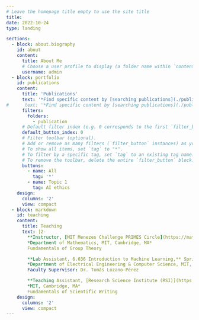 ```yaml
---
# Leave the homepage title empty to use the site title
title:
date: 2022-10-24
type: landing

sections:
  - block: about.biography
    id: about
    content:
      title: About Me
      # Choose a user profile to display (a folder name within `content/authors/`)
      username: admin
  - block: portfolio
    id: publications
    content:
      title: 'Publications'
      text: '*Find specific content by [searching publications](./publication/).*'
#      text: '*Find specific content by [searching publications](./publication-old/) or using the filters below.*'
      filters:
        folders:
          - publication
      # Default filter index (e.g. 0 corresponds to the first `filter_button` instance below).
      default_button_index: 0
      # Filter toolbar (optional).
      # Add or remove as many filters (`filter_button` instances) as you like.
      # To show all items, set `tag` to "*".
      # To filter by a specific tag, set `tag` to an existing tag name.
      # To remove the toolbar, delete the entire `filter_button` block.
      buttons:
        - name: All
          tag: '*'
        - name: Topic 1
          tag: AI ethics
    design:
      columns: '2'
      view: compact
  - block: markdown
    id: teaching
    content:
      title: Teaching
      text: |2-
        **Instructor, [MIT Menezes Challenge PRIMES Circle](https://math.mit.edu/research/highschool/primes/circle/),** 2021-2023  
        *Department of Mathematics, MIT, Cambridge, MA*  
        Fundamentals of Group Theory  

        **Lab Assistant, 6.036 Introduction to Machine Learning,** Spring 2021  
        *Department of Electrical Engineering & Computer Science, MIT, Cambridge, MA*  
        Faculty Supervisor: Dr. Tomás Lozano-Pérez  

        **Teaching Assistant, [Research Science Institute (RSI)](https://www.cee.org/programs/research-science-institute),** Summer 2019  
        *MIT, Cambridge, MA*  
        Fundamentals of Scientific Writing
    design:
      columns: '2'
      view: compact
---
```


